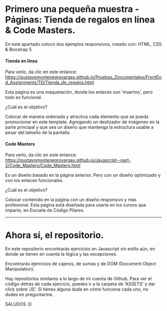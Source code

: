 # Primero una pequeña muestra - Páginas: Tienda de regalos en línea & Code Masters.

En este apartado coloco dos ejemplos responsivos, creado con: HTML, CSS & Boostrap 5. 

#### Tienda en línea

Para verlo, da clic en este enlance: https://gustavomontenegrovargas.github.io/Pruebas_Documentales/FrontEnd_Assignments/TD/Tienda_de_regalos.html

Esta página es una maquetación, donde los enlaces son 'muertos', pero todo es funcional.

¿Cuál es el objetivo?

Colocar de manera ordenada y atractiva cada elemento que se pueda promocionar en este template. Agregando un deslizador de imágenes en la parte principal y que sea un diseño que mantenga la estructura usable a pesar del tamaño de la pantalla.

#### Code Masters

Para verlo, da clic en este enlance: https://gustavomontenegrovargas.github.io/Javascript--part-2/Code_Masters/Code_Masters.html

Es un diseño basado en la página anterior. Pero con un diseño optimizado y con los enlaces funcionales.

¿Cuál es el objetivo? 

Colocar contenido en la página con un diseño responsivo y más profesional. Esta página está diseñada para usarla en los cursos que imparto, en Escuela de Código Pilares. 

--------------------------------------------------------------------------------------------------------------------------------------------
# Ahora sí, el repositorio.

En este repositorio encontrarás ejercicios en Javascript sin estilo aún, en donde se tienen en cuenta la lógica y las excepciones. 

Encontrarás ejercicios de cajeros, de sumas y de DOM (Document Object Manipulation).

Hay repositorios similares a lo largo de mi cuenta de Github. Para ver el código detrás de cada ejercicio, 
puedes ir a la carpeta de  'ASSETS' y dar click sobre 'JS'. Si tienes alguna duda en cómo funciona cada uno, 
no dudes en preguntarme.


SALUDOS :D

